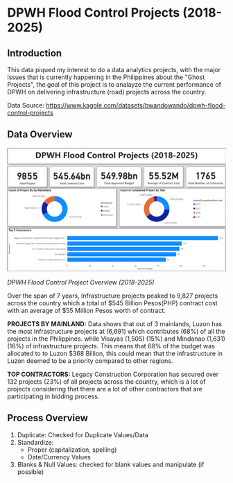 # DPWH Flood Control Projects (2018-2025)
## Introduction
This data piqued my interest to do a data analytics projects, with the major issues that is currently happening in the Philippines about the "Ghost Projects", the goal of this project is to analayze the current performance of DPWH on delivering infrastructure (road) projects across the country.

Data Source: https://www.kaggle.com/datasets/bwandowando/dpwh-flood-control-projects

## Data Overview

![alt text](https://github.com/Voltaire-22/DPWH-Flood-Control-Projects/blob/main/Project%202/Dashboard.png?raw=true)

*DPWH Flood Control Project Overview (2018-2025)*

Over the span of 7 years, Infrastructure projects peaked to 9,827 projects across the country which a total of $545 Billion Pesos(PHP) contract cost with an average of $55 Million Pesos worth of contract.

**PROJECTS BY MAINLAND:** Data shows that out of 3 mainlands, Luzon has the most infrastructure projects at (6,691) which contributes (68%) of all the projects in the Philippines. while Visayas (1,505) (15%) and Mindanao (1,631) (16%) of infrastructure projects. This means that 68% of the budget was allocated to to Luzon $368 Billion, this could mean that the infrastructure in Luzon deemed to be a priority compared to other regions.

**TOP CONTRACTORS:**
Legacy Construction Corporation has secured over 132 projects (23%) of all projects across the country, which is a lot of projects considering that there are a lot of other contractors that are participating in bidding process.


## Process Overview
1. Duplicate: Checked for Duplicate Values/Data
2. Standardize:
   - Proper (capitalization, spelling)
   - Date/Currency Values
3. Blanks & Null Values: checked for blank values and manipulate (if possible)
